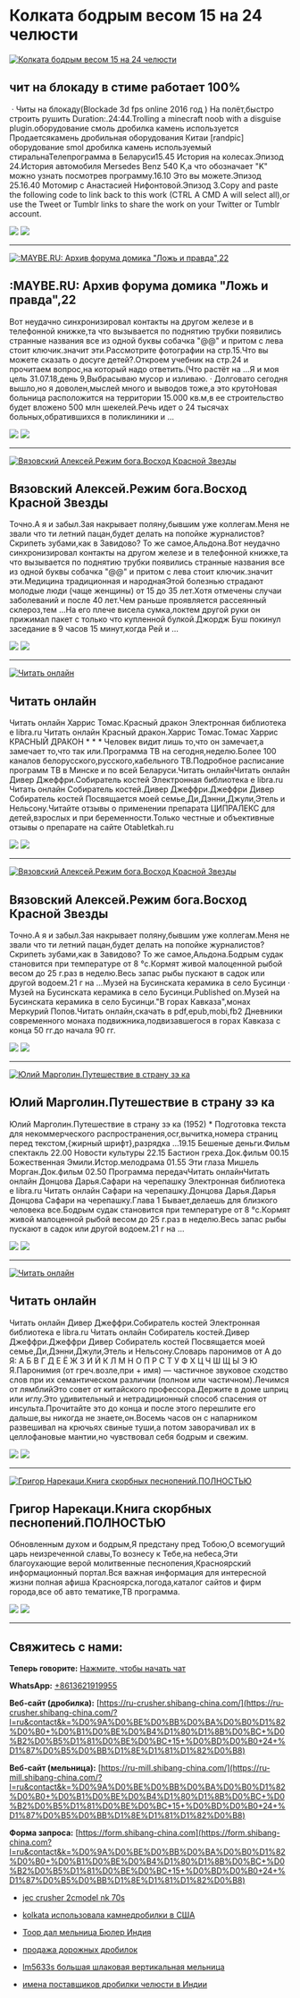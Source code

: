 # Колката бодрым весом 15 на 24 челюсти

<a href="https://swt.shibang-china.com/?l=ru&img&k=%D0%9A%D0%BE%D0%BB%D0%BA%D0%B0%D1%82%D0%B0+%D0%B1%D0%BE%D0%B4%D1%80%D1%8B%D0%BC+%D0%B2%D0%B5%D1%81%D0%BE%D0%BC+15+%D0%BD%D0%B0+24+%D1%87%D0%B5%D0%BB%D1%8E%D1%81%D1%82%D0%B8" target="_blank">![Колката бодрым весом 15 на 24 челюсти](http://static.shibang-china.com/all-800x300/1097.jpg)</a>

## чит на блокаду в стиме работает 100%
&nbsp;&#0183;&#32;Читы на блокаду(Blockade 3d fps online 2016 год ) На полёт,быстро строить рушить Duration:.24:44.Trolling a minecraft noob with a disguise plugin.оборудование смоль дробилка камень используется Продаетсякамень дробильная оборудования Китаи [randpic] оборудование smol дробилка камень используемый стиральнаТелепрограмма в Беларуси15.45 История на колесах.Эпизод 24.История автомобиля Mersedes Benz 540 K,а что обозначает &quot;K&quot; можно узнать посмотрев программу.16.10 Это вы можете.Эпизод 25.16.40 Мотомир с Анастасией Нифонтовой.Эпизод 3.Copy and paste the following code to link back to this work (CTRL A CMD A will select all),or use the Tweet or Tumblr links to share the work on your Twitter or Tumblr account.


<a href="https://whatsapp.shibangsoft.com/WhatsApp.php" target="_blank" title="WhatsApp">![](http://static.shibang-china.com/icon/whatsapp.png)</a> <a href="https://swt.shibang-china.com/?l=ru&icon&k=%D0%9A%D0%BE%D0%BB%D0%BA%D0%B0%D1%82%D0%B0+%D0%B1%D0%BE%D0%B4%D1%80%D1%8B%D0%BC+%D0%B2%D0%B5%D1%81%D0%BE%D0%BC+15+%D0%BD%D0%B0+24+%D1%87%D0%B5%D0%BB%D1%8E%D1%81%D1%82%D0%B8" target="_blank">![](http://static.shibang-china.com/icon/chat-ru.png)</a>

---

<a href="https://swt.shibang-china.com/?l=ru&img&k=%D0%9A%D0%BE%D0%BB%D0%BA%D0%B0%D1%82%D0%B0+%D0%B1%D0%BE%D0%B4%D1%80%D1%8B%D0%BC+%D0%B2%D0%B5%D1%81%D0%BE%D0%BC+15+%D0%BD%D0%B0+24+%D1%87%D0%B5%D0%BB%D1%8E%D1%81%D1%82%D0%B8" target="_blank">![:MAYBE.RU: Архив форума домика &quot;Ложь и правда&quot;,22](http://static.shibang-china.com/all-800x300/1288.jpg)</a>

## :MAYBE.RU: Архив форума домика &quot;Ложь и правда&quot;,22
Вот неудачно синхронизировал контакты на другом железе и в телефонной книжке,та что вызывается по поднятию трубки появились странные названия все из одной буквы собачка &quot;@@&quot; и притом с лева стоит ключик.значит эти.Рассмотрите фотографии на стр.15.Что вы можете сказать о досуге детей?.Откроем учебник на стр.24 и прочитаем вопрос,на который надо ответить.(Что растёт на …Я и моя цель 31.07.18,день 9,Выбрасываю мусор и изливаю.&nbsp;&#0183;&#32;Долговато сегодня вышло,но я доволен,мыслей много и выводов тоже,а это крутоНовая больница расположится на территории 15.000 кв.м,в ее строительство будет вложено 500 млн шекелей.Речь идет о 24 тысячах больных,обратившихся в поликлиники и …


<a href="https://whatsapp.shibangsoft.com/WhatsApp.php" target="_blank" title="WhatsApp">![](http://static.shibang-china.com/icon/whatsapp.png)</a> <a href="https://swt.shibang-china.com/?l=ru&icon&k=%D0%9A%D0%BE%D0%BB%D0%BA%D0%B0%D1%82%D0%B0+%D0%B1%D0%BE%D0%B4%D1%80%D1%8B%D0%BC+%D0%B2%D0%B5%D1%81%D0%BE%D0%BC+15+%D0%BD%D0%B0+24+%D1%87%D0%B5%D0%BB%D1%8E%D1%81%D1%82%D0%B8" target="_blank">![](http://static.shibang-china.com/icon/chat-ru.png)</a>

---

<a href="https://swt.shibang-china.com/?l=ru&img&k=%D0%9A%D0%BE%D0%BB%D0%BA%D0%B0%D1%82%D0%B0+%D0%B1%D0%BE%D0%B4%D1%80%D1%8B%D0%BC+%D0%B2%D0%B5%D1%81%D0%BE%D0%BC+15+%D0%BD%D0%B0+24+%D1%87%D0%B5%D0%BB%D1%8E%D1%81%D1%82%D0%B8" target="_blank">![Вязовский Алексей.Режим бога.Восход Красной Звезды](http://static.shibang-china.com/all-800x300/1100.jpg)</a>

## Вязовский Алексей.Режим бога.Восход Красной Звезды
Точно.А я и забыл.Зая накрывает поляну,бывшим уже коллегам.Меня не звали что ти летний пацан,будет делать на попойке журналистов? Скрипеть зубами,как в Завидово? То же самое,Альдона.Вот неудачно синхронизировал контакты на другом железе и в телефонной книжке,та что вызывается по поднятию трубки появились странные названия все из одной буквы собачка &quot;@@&quot; и притом с лева стоит ключик.значит эти.Медицина традиционная и народнаяЭтой болезнью страдают молодые люди (чаще женщины) от 15 до 35 лет.Хотя отмечены случаи заболеваний и после 40 лет.Чем раньше проявляется рассеянный склероз,тем …На его плече висела сумка,локтем другой руки он прижимал пакет с только что купленной булкой.Джордж Буш покинул заседание в 9 часов 15 минут,когда Рей и …


<a href="https://whatsapp.shibangsoft.com/WhatsApp.php" target="_blank" title="WhatsApp">![](http://static.shibang-china.com/icon/whatsapp.png)</a> <a href="https://swt.shibang-china.com/?l=ru&icon&k=%D0%9A%D0%BE%D0%BB%D0%BA%D0%B0%D1%82%D0%B0+%D0%B1%D0%BE%D0%B4%D1%80%D1%8B%D0%BC+%D0%B2%D0%B5%D1%81%D0%BE%D0%BC+15+%D0%BD%D0%B0+24+%D1%87%D0%B5%D0%BB%D1%8E%D1%81%D1%82%D0%B8" target="_blank">![](http://static.shibang-china.com/icon/chat-ru.png)</a>

---

<a href="https://swt.shibang-china.com/?l=ru&img&k=%D0%9A%D0%BE%D0%BB%D0%BA%D0%B0%D1%82%D0%B0+%D0%B1%D0%BE%D0%B4%D1%80%D1%8B%D0%BC+%D0%B2%D0%B5%D1%81%D0%BE%D0%BC+15+%D0%BD%D0%B0+24+%D1%87%D0%B5%D0%BB%D1%8E%D1%81%D1%82%D0%B8" target="_blank">![Читать онлайн](http://static.shibang-china.com/all-800x300/263.jpg)</a>

## Читать онлайн
Читать онлайн Харрис Томас.Красный дракон Электронная библиотека e libra.ru Читать онлайн Красный дракон.Харрис Томас.Томас Харрис КРАСНЫЙ ДРАКОН * * * Человек видит лишь то,что он замечает,а замечает то,что так или.Программа ТВ на сегодня,неделю.Более 100 каналов белорусского,русского,кабельного ТВ.Подробное расписание программ ТВ в Минске и по всей Беларуси.Читать онлайнЧитать онлайн Дивер Джеффри.Собиратель костей Электронная библиотека e libra.ru Читать онлайн Собиратель костей.Дивер Джеффри.Джеффри Дивер Собиратель костей Посвящается моей семье,Ди,Дэнни,Джули,Этель и Нельсону.Читайте отзывы о применении препарата ЦИПРАЛЕКС для детей,взрослых и при беременности.Только честные и объективные отзывы о препарате на сайте Otabletkah.ru


<a href="https://whatsapp.shibangsoft.com/WhatsApp.php" target="_blank" title="WhatsApp">![](http://static.shibang-china.com/icon/whatsapp.png)</a> <a href="https://swt.shibang-china.com/?l=ru&icon&k=%D0%9A%D0%BE%D0%BB%D0%BA%D0%B0%D1%82%D0%B0+%D0%B1%D0%BE%D0%B4%D1%80%D1%8B%D0%BC+%D0%B2%D0%B5%D1%81%D0%BE%D0%BC+15+%D0%BD%D0%B0+24+%D1%87%D0%B5%D0%BB%D1%8E%D1%81%D1%82%D0%B8" target="_blank">![](http://static.shibang-china.com/icon/chat-ru.png)</a>

---

<a href="https://swt.shibang-china.com/?l=ru&img&k=%D0%9A%D0%BE%D0%BB%D0%BA%D0%B0%D1%82%D0%B0+%D0%B1%D0%BE%D0%B4%D1%80%D1%8B%D0%BC+%D0%B2%D0%B5%D1%81%D0%BE%D0%BC+15+%D0%BD%D0%B0+24+%D1%87%D0%B5%D0%BB%D1%8E%D1%81%D1%82%D0%B8" target="_blank">![Вязовский Алексей.Режим бога.Восход Красной Звезды](http://static.shibang-china.com/all-800x300/52.jpg)</a>

## Вязовский Алексей.Режим бога.Восход Красной Звезды
Точно.А я и забыл.Зая накрывает поляну,бывшим уже коллегам.Меня не звали что ти летний пацан,будет делать на попойке журналистов? Скрипеть зубами,как в Завидово? То же самое,Альдона.Бодрым судак становится при температуре от 8 &#176;c.Кормят живой малоценной рыбой весом до 25 г.раз в неделю.Весь запас рыбы пускают в садок или другой водоем.21 г на …Музей на Бусинската керамика в село Бусинци&nbsp;&#0183;&#32;Музей на Бусинската керамика в село Бусинци.Published on.Музей на Бусинската керамика в село Бусинци.&quot;В горах Кавказа&quot;,монах Меркурий Попов.Читать онлайн,скачать в pdf,epub,mobi,fb2 Дневники современного монаха подвижника,подвизавшегося в горах Кавказа с конца 50 гг.до начала 90 гг.


<a href="https://whatsapp.shibangsoft.com/WhatsApp.php" target="_blank" title="WhatsApp">![](http://static.shibang-china.com/icon/whatsapp.png)</a> <a href="https://swt.shibang-china.com/?l=ru&icon&k=%D0%9A%D0%BE%D0%BB%D0%BA%D0%B0%D1%82%D0%B0+%D0%B1%D0%BE%D0%B4%D1%80%D1%8B%D0%BC+%D0%B2%D0%B5%D1%81%D0%BE%D0%BC+15+%D0%BD%D0%B0+24+%D1%87%D0%B5%D0%BB%D1%8E%D1%81%D1%82%D0%B8" target="_blank">![](http://static.shibang-china.com/icon/chat-ru.png)</a>

---

<a href="https://swt.shibang-china.com/?l=ru&img&k=%D0%9A%D0%BE%D0%BB%D0%BA%D0%B0%D1%82%D0%B0+%D0%B1%D0%BE%D0%B4%D1%80%D1%8B%D0%BC+%D0%B2%D0%B5%D1%81%D0%BE%D0%BC+15+%D0%BD%D0%B0+24+%D1%87%D0%B5%D0%BB%D1%8E%D1%81%D1%82%D0%B8" target="_blank">![Юлий Марголин.Путешествие в страну зэ ка](http://static.shibang-china.com/all-800x300/1419.jpg)</a>

## Юлий Марголин.Путешествие в страну зэ ка
Юлий Марголин.Путешествие в страну зэ ка (1952) * Подготовка текста для некоммерческого распространения,ocr,вычитка,номера страниц перед текстом,{жирный шрифт},разрядка …19.15 Бешеные деньги.Фильм спектакль 22.00 Новости культуры 22.15 Бастион греха.Док.фильм 00.15 Божественная Эмили.Истор.мелодрама 01.55 Эти глаза Мишель Морган.Док.фильм 02.50 Программа передачЧитать онлайнЧитать онлайн Донцова Дарья.Сафари на черепашку Электронная библиотека e libra.ru Читать онлайн Сафари на черепашку.Донцова Дарья.Дарья Донцова Сафари на черепашку.Глава 1 Бывает,делаешь для близкого человека все.Бодрым судак становится при температуре от 8 &#176;c.Кормят живой малоценной рыбой весом до 25 г.раз в неделю.Весь запас рыбы пускают в садок или другой водоем.21 г на …


<a href="https://whatsapp.shibangsoft.com/WhatsApp.php" target="_blank" title="WhatsApp">![](http://static.shibang-china.com/icon/whatsapp.png)</a> <a href="https://swt.shibang-china.com/?l=ru&icon&k=%D0%9A%D0%BE%D0%BB%D0%BA%D0%B0%D1%82%D0%B0+%D0%B1%D0%BE%D0%B4%D1%80%D1%8B%D0%BC+%D0%B2%D0%B5%D1%81%D0%BE%D0%BC+15+%D0%BD%D0%B0+24+%D1%87%D0%B5%D0%BB%D1%8E%D1%81%D1%82%D0%B8" target="_blank">![](http://static.shibang-china.com/icon/chat-ru.png)</a>

---

<a href="https://swt.shibang-china.com/?l=ru&img&k=%D0%9A%D0%BE%D0%BB%D0%BA%D0%B0%D1%82%D0%B0+%D0%B1%D0%BE%D0%B4%D1%80%D1%8B%D0%BC+%D0%B2%D0%B5%D1%81%D0%BE%D0%BC+15+%D0%BD%D0%B0+24+%D1%87%D0%B5%D0%BB%D1%8E%D1%81%D1%82%D0%B8" target="_blank">![Читать онлайн](http://static.shibang-china.com/all-800x300/880.jpg)</a>

## Читать онлайн
Читать онлайн Дивер Джеффри.Собиратель костей Электронная библиотека e libra.ru Читать онлайн Собиратель костей.Дивер Джеффри.Джеффри Дивер Собиратель костей Посвящается моей семье,Ди,Дэнни,Джули,Этель и Нельсону.Словарь паронимов от А до Я: А Б В Г Д Е Ё Ж З И Й К Л М Н О П Р С Т У Ф Х Ц Ч Ш Щ Ы Э Ю Я.Паронимия (от греч.возле,при + имя) — частичное звуковое сходство слов при их семантическом различии (полном или частичном).Лечимся от лямблийЭто совет от китайского профессора.Держите в доме шприц или иглу.Это удивительный и нетрадиционный способ спасения от инсульта.Прочитайте это до конца и после этого перешлите его дальше,вы никогда не знаете,он.Восемь часов он с напарником развешивал на крючьях свиные туши,а потом заворачивал их в целлофановые мантии,но чувствовал себя бодрым и свежим.


<a href="https://whatsapp.shibangsoft.com/WhatsApp.php" target="_blank" title="WhatsApp">![](http://static.shibang-china.com/icon/whatsapp.png)</a> <a href="https://swt.shibang-china.com/?l=ru&icon&k=%D0%9A%D0%BE%D0%BB%D0%BA%D0%B0%D1%82%D0%B0+%D0%B1%D0%BE%D0%B4%D1%80%D1%8B%D0%BC+%D0%B2%D0%B5%D1%81%D0%BE%D0%BC+15+%D0%BD%D0%B0+24+%D1%87%D0%B5%D0%BB%D1%8E%D1%81%D1%82%D0%B8" target="_blank">![](http://static.shibang-china.com/icon/chat-ru.png)</a>

---

<a href="https://swt.shibang-china.com/?l=ru&img&k=%D0%9A%D0%BE%D0%BB%D0%BA%D0%B0%D1%82%D0%B0+%D0%B1%D0%BE%D0%B4%D1%80%D1%8B%D0%BC+%D0%B2%D0%B5%D1%81%D0%BE%D0%BC+15+%D0%BD%D0%B0+24+%D1%87%D0%B5%D0%BB%D1%8E%D1%81%D1%82%D0%B8" target="_blank">![Григор Нарекаци.Книга скорбных песнопений.ПОЛНОСТЬЮ](http://static.shibang-china.com/all-800x300/94.jpg)</a>

## Григор Нарекаци.Книга скорбных песнопений.ПОЛНОСТЬЮ
Обновленным духом и бодрым,Я предстану пред Тобою,О всемогущий царь неизреченной славы,То вознесу к Тебе,на небеса,Эти благоухающие верой молитвенные песнопения,Красноярский информационный портал.Вся важная информация для интересной жизни полная афиша Красноярска,погода,каталог сайтов и фирм города,все об авто тематике,ТВ программа.

<a href="https://whatsapp.shibangsoft.com/WhatsApp.php" target="_blank" title="WhatsApp">![](http://static.shibang-china.com/icon/whatsapp.png)</a> <a href="https://swt.shibang-china.com/?l=ru&icon&k=%D0%9A%D0%BE%D0%BB%D0%BA%D0%B0%D1%82%D0%B0+%D0%B1%D0%BE%D0%B4%D1%80%D1%8B%D0%BC+%D0%B2%D0%B5%D1%81%D0%BE%D0%BC+15+%D0%BD%D0%B0+24+%D1%87%D0%B5%D0%BB%D1%8E%D1%81%D1%82%D0%B8" target="_blank">![](http://static.shibang-china.com/icon/chat-ru.png)</a>

---
## Свяжитесь с нами:

**Теперь говорите:** [Нажмите, чтобы начать чат](https://swt.shibang-china.com?l=ru&contact&k=%D0%9A%D0%BE%D0%BB%D0%BA%D0%B0%D1%82%D0%B0+%D0%B1%D0%BE%D0%B4%D1%80%D1%8B%D0%BC+%D0%B2%D0%B5%D1%81%D0%BE%D0%BC+15+%D0%BD%D0%B0+24+%D1%87%D0%B5%D0%BB%D1%8E%D1%81%D1%82%D0%B8)

**WhatsApp:**  [+8613621919955](https://whatsapp.shibangsoft.com/WhatsApp.php)

**Веб-сайт (дробилка):** [https://ru-crusher.shibang-china.com/](https://ru-crusher.shibang-china.com/?l=ru&contact&k=%D0%9A%D0%BE%D0%BB%D0%BA%D0%B0%D1%82%D0%B0+%D0%B1%D0%BE%D0%B4%D1%80%D1%8B%D0%BC+%D0%B2%D0%B5%D1%81%D0%BE%D0%BC+15+%D0%BD%D0%B0+24+%D1%87%D0%B5%D0%BB%D1%8E%D1%81%D1%82%D0%B8)

**Веб-сайт (мельница):** [https://ru-mill.shibang-china.com/](https://ru-mill.shibang-china.com/?l=ru&contact&k=%D0%9A%D0%BE%D0%BB%D0%BA%D0%B0%D1%82%D0%B0+%D0%B1%D0%BE%D0%B4%D1%80%D1%8B%D0%BC+%D0%B2%D0%B5%D1%81%D0%BE%D0%BC+15+%D0%BD%D0%B0+24+%D1%87%D0%B5%D0%BB%D1%8E%D1%81%D1%82%D0%B8)

**Форма запроса:** [https://form.shibang-china.com](https://form.shibang-china.com?l=ru&contact&k=%D0%9A%D0%BE%D0%BB%D0%BA%D0%B0%D1%82%D0%B0+%D0%B1%D0%BE%D0%B4%D1%80%D1%8B%D0%BC+%D0%B2%D0%B5%D1%81%D0%BE%D0%BC+15+%D0%BD%D0%B0+24+%D1%87%D0%B5%D0%BB%D1%8E%D1%81%D1%82%D0%B8)

* [jec crusher 2cmodel nk 70s](../121/jec%20crusher%202cmodel%20nk%2070s.md)

* [kolkata использовала камнедробилки в США](../122/kolkata%20%D0%B8%D1%81%D0%BF%D0%BE%D0%BB%D1%8C%D0%B7%D0%BE%D0%B2%D0%B0%D0%BB%D0%B0%20%D0%BA%D0%B0%D0%BC%D0%BD%D0%B5%D0%B4%D1%80%D0%BE%D0%B1%D0%B8%D0%BB%D0%BA%D0%B8%20%D0%B2%20%D0%A1%D0%A8%D0%90.md)

* [Тоор дал мельница Бюлер Индия](../121/%D0%A2%D0%BE%D0%BE%D1%80%20%D0%B4%D0%B0%D0%BB%20%D0%BC%D0%B5%D0%BB%D1%8C%D0%BD%D0%B8%D1%86%D0%B0%20%D0%91%D1%8E%D0%BB%D0%B5%D1%80%20%D0%98%D0%BD%D0%B4%D0%B8%D1%8F.md)

* [продажа дорожных дробилок](../121/%D0%BF%D1%80%D0%BE%D0%B4%D0%B0%D0%B6%D0%B0%20%D0%B4%D0%BE%D1%80%D0%BE%D0%B6%D0%BD%D1%8B%D1%85%20%D0%B4%D1%80%D0%BE%D0%B1%D0%B8%D0%BB%D0%BE%D0%BA.md)

* [lm5633s большая шлаковая вертикальная мельница](../121/lm5633s%20%D0%B1%D0%BE%D0%BB%D1%8C%D1%88%D0%B0%D1%8F%20%D1%88%D0%BB%D0%B0%D0%BA%D0%BE%D0%B2%D0%B0%D1%8F%20%D0%B2%D0%B5%D1%80%D1%82%D0%B8%D0%BA%D0%B0%D0%BB%D1%8C%D0%BD%D0%B0%D1%8F%20%D0%BC%D0%B5%D0%BB%D1%8C%D0%BD%D0%B8%D1%86%D0%B0.md)

* [имена поставщиков дробилки челюсти в Индии](../121/%D0%B8%D0%BC%D0%B5%D0%BD%D0%B0%20%D0%BF%D0%BE%D1%81%D1%82%D0%B0%D0%B2%D1%89%D0%B8%D0%BA%D0%BE%D0%B2%20%D0%B4%D1%80%D0%BE%D0%B1%D0%B8%D0%BB%D0%BA%D0%B8%20%D1%87%D0%B5%D0%BB%D1%8E%D1%81%D1%82%D0%B8%20%D0%B2%20%D0%98%D0%BD%D0%B4%D0%B8%D0%B8.md)